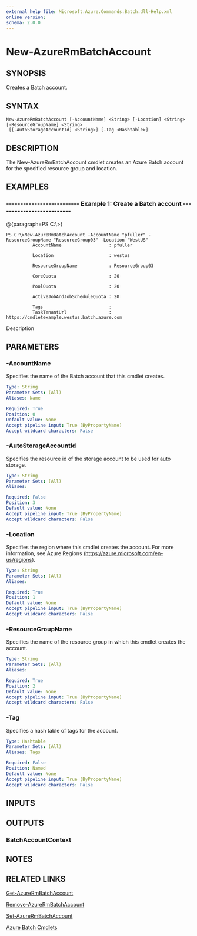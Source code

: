```yaml
---
external help file: Microsoft.Azure.Commands.Batch.dll-Help.xml
online version: 
schema: 2.0.0
---
```


# New-AzureRmBatchAccount
## SYNOPSIS
Creates a Batch account.

## SYNTAX

```
New-AzureRmBatchAccount [-AccountName] <String> [-Location] <String> [-ResourceGroupName] <String>
 [[-AutoStorageAccountId] <String>] [-Tag <Hashtable>]
```

## DESCRIPTION
The New-AzureRmBatchAccount cmdlet creates an Azure Batch account for the specified resource group and location.

## EXAMPLES

### --------------------------  Example 1: Create a Batch account  --------------------------
@{paragraph=PS C:\\\>}

```
PS C:\>New-AzureRmBatchAccount -AccountName "pfuller" -ResourceGroupName "ResourceGroup03" -Location "WestUS"
          AccountName                  : pfuller

          Location                     : westus

          ResourceGroupName            : ResourceGroup03

          CoreQuota                    : 20

          PoolQuota                    : 20

          ActiveJobAndJobScheduleQuota : 20

          Tags                         :
          TaskTenantUrl                : https://cmdletexample.westus.batch.azure.com
```

Description

## PARAMETERS

### -AccountName
Specifies the name of the Batch account that this cmdlet creates.

```yaml
Type: String
Parameter Sets: (All)
Aliases: Name

Required: True
Position: 0
Default value: None
Accept pipeline input: True (ByPropertyName)
Accept wildcard characters: False
```

### -AutoStorageAccountId
Specifies the resource id of the storage account to be used for auto storage.

```yaml
Type: String
Parameter Sets: (All)
Aliases: 

Required: False
Position: 3
Default value: None
Accept pipeline input: True (ByPropertyName)
Accept wildcard characters: False
```

### -Location
Specifies the region where this cmdlet creates the account.
For more information, see Azure Regions (https://azure.microsoft.com/en-us/regions).

```yaml
Type: String
Parameter Sets: (All)
Aliases: 

Required: True
Position: 1
Default value: None
Accept pipeline input: True (ByPropertyName)
Accept wildcard characters: False
```

### -ResourceGroupName
Specifies the name of the resource group in which this cmdlet creates the account.

```yaml
Type: String
Parameter Sets: (All)
Aliases: 

Required: True
Position: 2
Default value: None
Accept pipeline input: True (ByPropertyName)
Accept wildcard characters: False
```

### -Tag
Specifies a hash table of tags for the account.

```yaml
Type: Hashtable
Parameter Sets: (All)
Aliases: Tags

Required: False
Position: Named
Default value: None
Accept pipeline input: True (ByPropertyName)
Accept wildcard characters: False
```

## INPUTS

## OUTPUTS

### BatchAccountContext

## NOTES

## RELATED LINKS

[Get-AzureRmBatchAccount]()

[Remove-AzureRmBatchAccount]()

[Set-AzureRmBatchAccount]()

[Azure Batch Cmdlets]()

